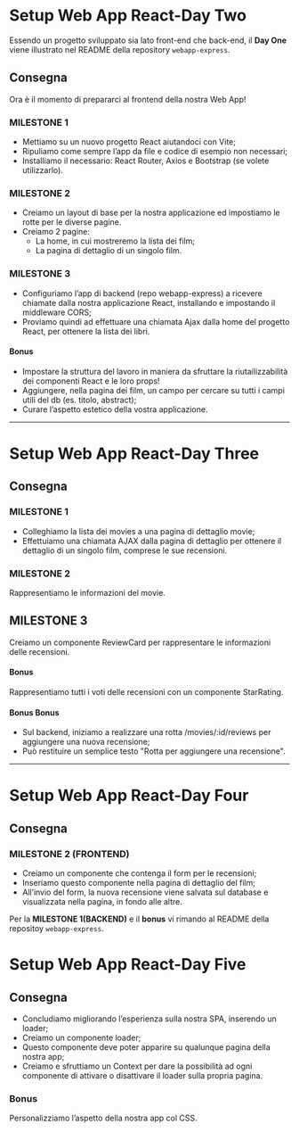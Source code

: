 # Setup Web App React-Day Two

Essendo un progetto sviluppato sia lato front-end che back-end, il **Day One** viene illustrato nel README della repository `webapp-express`.

## Consegna

Ora è il momento di prepararci al frontend della nostra Web App!

### MILESTONE 1
- Mettiamo su un nuovo progetto React aiutandoci con Vite;
- Ripuliamo come sempre l’app da file e codice di esempio non necessari;
- Installiamo il necessario: React Router, Axios e Bootstrap (se volete utilizzarlo).

### MILESTONE 2

- Creiamo un layout di base per la nostra applicazione ed impostiamo le rotte per le diverse pagine.
- Creiamo 2 pagine:
  - La home, in cui mostreremo la lista dei film;
  - La pagina di dettaglio di un singolo film.

### MILESTONE 3

- Configuriamo l’app di backend (repo webapp-express) a ricevere chiamate dalla nostra applicazione React, installando e impostando il middleware CORS;
- Proviamo quindi ad effettuare una chiamata Ajax dalla home del progetto React, per ottenere la lista dei libri.

#### Bonus

- Impostare la struttura del lavoro in maniera da sfruttare la riutailizzabilità dei componenti React e le loro props!
- Aggiungere, nella pagina dei film, un campo per cercare su tutti i campi utili del db (es. titolo, abstract);
- Curare l’aspetto estetico della vostra applicazione.

---

# Setup Web App React-Day Three

## Consegna

### MILESTONE 1

- Colleghiamo la lista dei movies a una pagina di dettaglio movie;
- Effettuiamo una chiamata AJAX dalla pagina di dettaglio per ottenere il dettaglio di un singolo film, comprese le sue recensioni.

### MILESTONE 2

Rappresentiamo le informazioni del movie.

## MILESTONE 3

Creiamo un componente ReviewCard per rappresentare le informazioni delle recensioni.

#### Bonus

Rappresentiamo tutti i voti delle recensioni con un componente StarRating.

#### Bonus Bonus

- Sul backend, iniziamo a realizzare una rotta /movies/:id/reviews per aggiungere una nuova recensione;
- Può restituire un semplice testo "Rotta per aggiungere una recensione".

---

# Setup Web App React-Day Four

## Consegna

### MILESTONE 2 (FRONTEND)

- Creiamo un componente che contenga il form per le recensioni;
- Inseriamo questo componente nella pagina di dettaglio del film;
- All’invio del form, la nuova recensione viene salvata sul database e visualizzata nella pagina, in fondo alle altre.

Per la **MILESTONE 1(BACKEND)** e il **bonus** vi rimando al README della repositoy `webapp-express`.

# Setup Web App React-Day Five

## Consegna

- Concludiamo migliorando l’esperienza sulla nostra SPA, inserendo un loader;
- Creiamo un componente loader;
- Questo componente deve poter apparire su qualunque pagina della nostra app;
- Creiamo e sfruttiamo un Context per dare la possibilità ad ogni componente di attivare o disattivare il loader sulla propria pagina.

### Bonus

Personalizziamo l’aspetto della nostra app col CSS.